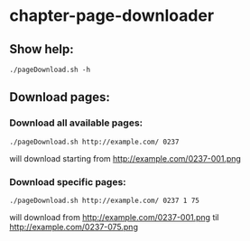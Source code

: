 # chapter-page-downloader

## Show help:
```
./pageDownload.sh -h
```

## Download pages:
### Download all available pages:
```
./pageDownload.sh http://example.com/ 0237
```
will download starting from http://example.com/0237-001.png

### Download specific pages:
```
./pageDownload.sh http://example.com/ 0237 1 75
```
will download from http://example.com/0237-001.png til http://example.com/0237-075.png
